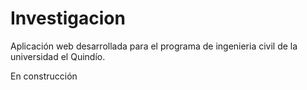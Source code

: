 # Investigacion
Aplicación web desarrollada para el programa de ingenieria civil de la universidad el Quindío. 

En construcción
